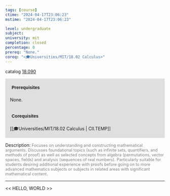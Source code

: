 ```yaml
---
tags: [course]
ctime: "2024-04-17T23:06:23"
mstime: "2024-04-17T23:06:23"

level: undergraduate
subject: 
university: mit
completion: closed
percentage: 0
prereq: "None."
coreq: "<🎓Universities/MIT/18.02 Calculus>"
---
```


catalog [18.090](http://student.mit.edu/catalog/m18a.html#18.090)

<span style="display: block; padding: 15px; background-color: rgb(100, 100, 100, 0.2);"><font id="m_prereq1688_0" style="display: block; font-family: Arial, sans-serif; font-weight: bold; padding: 5px">Prerequisites</font><br><span id="prereq1688_0">None.</span></span>
<span style="display: block; padding: 15px; background-color: rgb(100, 100, 100, 0.2);"><font id="m_coreq1688_0" style="display: block; font-family: Arial, sans-serif; font-weight: bold; padding: 5px">Corequisites</font><br><span id="coreq1688_0">[[🎓Universities/MIT/18.02 Calculus | CII.TEMP]]</span></span>

<font style="">Description:</font>
<font style="color: grey; font-size: 0.8rem;">Focuses on understanding and constructing mathematical arguments. Discusses foundational topics (such as infinite sets, quantifiers, and methods of proof) as well as selected concepts from algebra (permutations, vector spaces, fields) and analysis (sequences of real numbers). Particularly suitable for students desiring additional experience with proofs before going on to more advanced mathematics subjects or subjects in related areas with significant mathematical content.</font>



---

<< HELLO, WORLD >>
